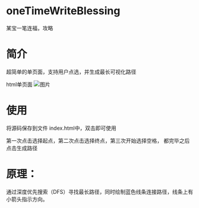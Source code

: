 # oneTimeWriteBlessing
某宝一笔连福，攻略

# 简介
超简单的单页面，支持用户点选，并生成最长可视化路径

html单页面
![图片](https://github.com/user-attachments/assets/1dcba5f6-9fa9-48f6-abd2-e202a426d865)


# 使用
将源码保存到文件 index.html中，双击即可使用

第一次点击选择起点，第二次点击选择终点，第三次开始选择空格， 都完毕之后点击生成路径

# 原理：
通过深度优先搜索（DFS）寻找最长路径，同时绘制蓝色线条连接路径，线条上有小箭头指示方向。
